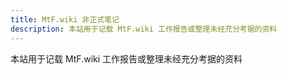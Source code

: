 ```yaml
---
title: MtF.wiki 非正式笔记
description: 本站用于记载 MtF.wiki 工作报告或整理未经充分考据的资料
---
```


本站用于记载 MtF.wiki 工作报告或整理未经充分考据的资料
